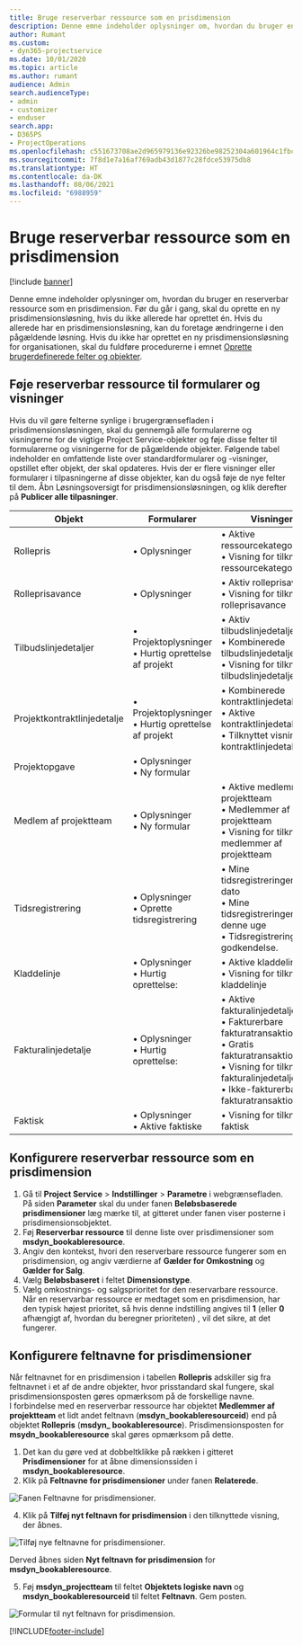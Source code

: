 ```yaml
---
title: Bruge reserverbar ressource som en prisdimension
description: Denne emne indeholder oplysninger om, hvordan du bruger en reserverbar ressource som en prisdimension.
author: Rumant
ms.custom:
- dyn365-projectservice
ms.date: 10/01/2020
ms.topic: article
ms.author: rumant
audience: Admin
search.audienceType:
- admin
- customizer
- enduser
search.app:
- D365PS
- ProjectOperations
ms.openlocfilehash: c551673708ae2d965979136e92326be98252304a601964c1fbc52a329c592712
ms.sourcegitcommit: 7f8d1e7a16af769adb43d1877c28fdce53975db8
ms.translationtype: HT
ms.contentlocale: da-DK
ms.lasthandoff: 08/06/2021
ms.locfileid: "6988959"
---
```

# <a name="use-bookable-resource-as-a-pricing-dimension"></a>Bruge reserverbar ressource som en prisdimension

[!include [banner](../includes/psa-now-project-operations.md)]

Denne emne indeholder oplysninger om, hvordan du bruger en reserverbar ressource som en prisdimension. Før du går i gang, skal du oprette en ny prisdimensionsløsning, hvis du ikke allerede har oprettet én. Hvis du allerede har en prisdimensionsløsning, kan du foretage ændringerne i den pågældende løsning. Hvis du ikke har oprettet en ny prisdimensionsløsning for organisationen, skal du fuldføre procedurerne i emnet [Oprette brugerdefinerede felter og objekter](create-custom-fields-entities.md).

## <a name="add-bookable-resource-to-forms-and-views"></a>Føje reserverbar ressource til formularer og visninger
Hvis du vil gøre felterne synlige i brugergrænsefladen i prisdimensionsløsningen, skal du gennemgå alle formularerne og visningerne for de vigtige Project Service-objekter og føje disse felter til formularerne og visningerne for de pågældende objekter.
Følgende tabel indeholder en omfattende liste over standardformularer og -visninger, opstillet efter objekt, der skal opdateres. Hvis der er flere visninger eller formularer i tilpasningerne af disse objekter, kan du også føje de nye felter til dem.
Åbn Løsningsoversigt for prisdimensionsløsningen, og klik derefter på **Publicer alle tilpasninger**.


|   Objekt        | Formularer   |Visninger        |
| ------------------------------|---------------------------------|----------------------------------|
|  Rollepris|• Oplysninger |• Aktive ressourcekategoripriser<br> • Visning for tilknyttede ressourcekategoripriser|
|  Rolleprisavance|• Oplysninger|• Aktiv rolleprisavance<br>• Visning for tilknyttet rolleprisavance|
|  Tilbudslinjedetaljer|• Projektoplysninger<br>• Hurtig oprettelse af projekt|• Aktiv tilbudslinjedetalje<br>• Kombinerede tilbudslinjedetaljer<br>• Visning for tilknyttet tilbudslinjedetalje|
|  Projektkontraktlinjedetalje|• Projektoplysninger<br>• Hurtig oprettelse af projekt|• Kombinerede kontraktlinjedetaljer<br>• Aktive kontraktlinjedetaljer<br>• Tilknyttet visning af kontraktlinjedetaljer|
|  Projektopgave|• Oplysninger<br>• Ny formular||
|  Medlem af projektteam|• Oplysninger<br>• Ny formular|• Aktive medlemmer af projektteam<br>• Medlemmer af projektteam<br>• Visning for tilknyttede medlemmer af projektteam|
|  Tidsregistrering|• Oplysninger<br>• Oprette tidsregistrering|• Mine tidsregistreringer efter dato<br>• Mine tidsregistreringer for denne uge<br>• Tidsregistreringer til godkendelse.|
|  Kladdelinje|• Oplysninger<br>• Hurtig oprettelse:|• Aktive kladdelinjer<br>• Visning for tilknyttet kladdelinje|
|  Fakturalinjedetalje|• Oplysninger<br>• Hurtig oprettelse:|• Aktive fakturalinjedetaljer<br>• Fakturerbare fakturatransaktioner<br>• Gratis fakturatransaktioner<br>• Visning for tilknyttede fakturalinjedetaljer<br>• Ikke-fakturerbar fakturatransaktion|
|  Faktisk|• Oplysninger<br>• Aktive faktiske|• Visning for tilknyttet faktisk|

## <a name="set-up-bookable-resource-as-a-pricing-dimension"></a>Konfigurere reserverbar ressource som en prisdimension

1. Gå til **Project Service** > **Indstillinger** > **Parametre** i webgrænsefladen. På siden **Parameter** skal du under fanen **Beløbsbaserede prisdimensioner** læg mærke til, at gitteret under fanen viser posterne i prisdimensionsobjektet. 
2. Føj **Reserverbar ressource** til denne liste over prisdimensioner som **msdyn_bookableresource**. 
3. Angiv den kontekst, hvori den reserverbare ressource fungerer som en prisdimension, og angiv værdierne af **Gælder for Omkostning** og **Gælder for Salg**.
4. Vælg **Beløbsbaseret** i feltet **Dimensionstype**. 
5. Vælg omkostnings- og salgsprioritet for den reservarbare ressource. Når en reservarbar ressource er medtaget som en prisdimension, har den typisk højest prioritet, så hvis denne indstilling angives til **1** (eller **0** afhængigt af, hvordan du beregner prioriteten) , vil det sikre, at det fungerer.

## <a name="set-up-pricing-dimension-field-names"></a>Konfigurere feltnavne for prisdimensioner

Når feltnavnet for en prisdimension i tabellen **Rollepris** adskiller sig fra feltnavnet i et af de andre objekter, hvor prisstandard skal fungere, skal prisdimensionsposten gøres opmærksom på de forskellige navne.    
I forbindelse med en reserverbar ressource har objektet **Medlemmer af projektteam** et lidt andet feltnavn (**msdyn_bookableresourceid**) end på objektet **Rollepris** (**msdyn_ bookableresource**). Prisdimensionsposten for **msydn_bookableresource** skal gøres opmærksom på dette. 
1. Det kan du gøre ved at dobbeltklikke på rækken i gitteret **Prisdimensioner** for at åbne dimensionssiden i **msdyn_bookableresource**.
2. Klik på **Feltnavne for prisdimensioner** under fanen **Relaterede**.

 ![Fanen Feltnavne for prisdimensioner.](media/PD-fieldname.png)

4. Klik på **Tilføj nyt feltnavn for prisdimension** i den tilknyttede visning, der åbnes.

 ![Tilføj nye feltnavne for prisdimensioner.](media/Add-NewPD-fieldname.png)


Derved åbnes siden **Nyt feltnavn for prisdimension** for **msdyn_bookableresource**. 

5. Føj **msdyn_projectteam** til feltet **Objektets logiske navn** og **msdyn_bookableresourceid** til feltet **Feltnavn**. Gem posten.

 ![Formular til nyt feltnavn for prisdimension.](media/PD-fieldname-Added.png)


[!INCLUDE[footer-include](../includes/footer-banner.md)]